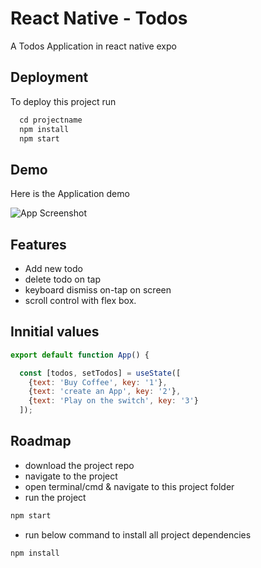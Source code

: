 
# React Native - Todos

A Todos Application in react native expo 


## Deployment

To deploy this project run

```javascript
  cd projectname
  npm install
  npm start
```

## Demo

Here is the Application demo

![App Screenshot](https://media.giphy.com/media/v1.Y2lkPTc5MGI3NjExY2NiNDM2OWE3N2I2NzY3OTY3ZmMyMDI1YzUzNDQ0NTFmMDExMzA5NSZjdD1n/bYcNz4YMM9LeE4gEfa/giphy.gif)

## Features

- Add new todo
- delete todo on tap
- keyboard dismiss on-tap on screen 
- scroll control with flex box.


## Innitial values

```javascript
export default function App() {

  const [todos, setTodos] = useState([
    {text: 'Buy Coffee', key: '1'},
    {text: 'create an App', key: '2'},
    {text: 'Play on the switch', key: '3'}
  ]);

```



## Roadmap

- download the project repo
- navigate to the project 
- open terminal/cmd & navigate to this project folder
- run the project
```ruby
npm start
````
- run below command to install all project dependencies
```ruby
npm install
````


